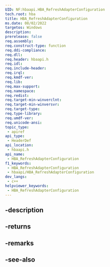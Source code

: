 ```yaml
---
UID: NF:hbaapi.HBA_RefreshAdapterConfiguration
tech.root: hba
title: HBA_RefreshAdapterConfiguration
ms.date: 08/02/2022
targetos: Windows
description: 
prerelease: false
req.assembly: 
req.construct-type: function
req.ddi-compliance: 
req.dll: 
req.header: hbaapi.h
req.idl: 
req.include-header: 
req.irql: 
req.kmdf-ver: 
req.lib: 
req.max-support: 
req.namespace: 
req.redist: 
req.target-min-winverclnt: 
req.target-min-winversvr: 
req.target-type: 
req.type-library: 
req.umdf-ver: 
req.unicode-ansi: 
topic_type:
 - apiref
api_type:
 - HeaderDef
api_location:
 - hbaapi.h
api_name:
 - HBA_RefreshAdapterConfiguration
f1_keywords:
 - HBA_RefreshAdapterConfiguration
 - hbaapi/HBA_RefreshAdapterConfiguration
dev_langs:
 - c++
helpviewer_keywords:
 - HBA_RefreshAdapterConfiguration
---
```


## -description

## -returns

## -remarks

## -see-also

